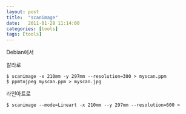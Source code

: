 ```yaml
---
layout: post
title:  "scanimage"
date:   2011-01-28 11:14:00
categories: [tools]
tags: [tools]
---
```


Debian에서

칼라로

```
$ scanimage -x 210mm -y 297mm --resolution=300 > myscan.ppm
$ ppmtojpeg myscan.ppm > myscan.jpg
```

라인아트로

```
$ scanimage --mode=Lineart -x 210mm --y 297mm --resolution=600 > 
```

